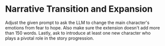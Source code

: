 # Narrative Transition and Expansion

Adjust the given prompt to ask the LLM to change the main character's emotions from fear to hope. Also make sure the extension doesn't add more than 150 words. Lastly, ask to introduce at least one new character who plays a pivotal role in the story progression.
